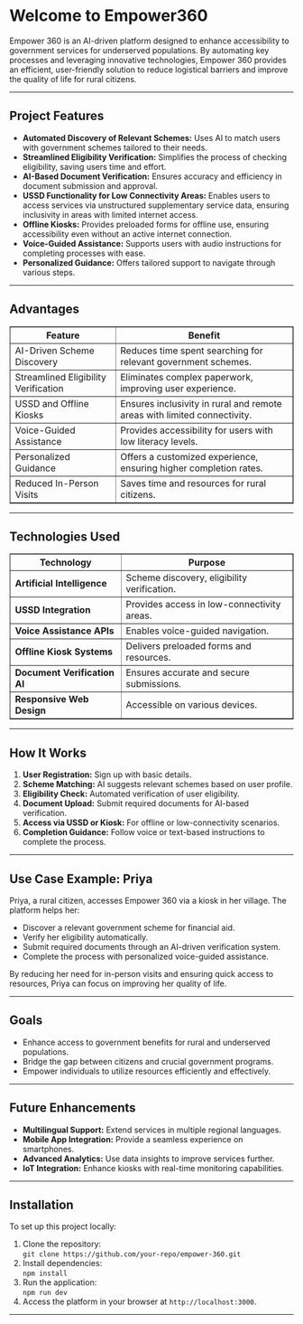 <h1>Welcome to Empower360</h1>
<p>Empower 360 is an AI-driven platform designed to enhance accessibility to government services for underserved populations. By automating key processes and leveraging innovative technologies, Empower 360 provides an efficient, user-friendly solution to reduce logistical barriers and improve the quality of life for rural citizens.</p>

<hr>

<h2>Project Features</h2>
<ul>
    <li><strong>Automated Discovery of Relevant Schemes:</strong> Uses AI to match users with government schemes tailored to their needs.</li>
    <li><strong>Streamlined Eligibility Verification:</strong> Simplifies the process of checking eligibility, saving users time and effort.</li>
    <li><strong>AI-Based Document Verification:</strong> Ensures accuracy and efficiency in document submission and approval.</li>
    <li><strong>USSD Functionality for Low Connectivity Areas:</strong> Enables users to access services via unstructured supplementary service data, ensuring inclusivity in areas with limited internet access.</li>
    <li><strong>Offline Kiosks:</strong> Provides preloaded forms for offline use, ensuring accessibility even without an active internet connection.</li>
    <li><strong>Voice-Guided Assistance:</strong> Supports users with audio instructions for completing processes with ease.</li>
    <li><strong>Personalized Guidance:</strong> Offers tailored support to navigate through various steps.</li>
</ul>

<hr>

<h2>Advantages</h2>
<table border="1">
    <thead>
        <tr>
            <th>Feature</th>
            <th>Benefit</th>
        </tr>
    </thead>
    <tbody>
        <tr>
            <td>AI-Driven Scheme Discovery</td>
            <td>Reduces time spent searching for relevant government schemes.</td>
        </tr>
        <tr>
            <td>Streamlined Eligibility Verification</td>
            <td>Eliminates complex paperwork, improving user experience.</td>
        </tr>
        <tr>
            <td>USSD and Offline Kiosks</td>
            <td>Ensures inclusivity in rural and remote areas with limited connectivity.</td>
        </tr>
        <tr>
            <td>Voice-Guided Assistance</td>
            <td>Provides accessibility for users with low literacy levels.</td>
        </tr>
        <tr>
            <td>Personalized Guidance</td>
            <td>Offers a customized experience, ensuring higher completion rates.</td>
        </tr>
        <tr>
            <td>Reduced In-Person Visits</td>
            <td>Saves time and resources for rural citizens.</td>
        </tr>
    </tbody>
</table>
<hr>

<h2>Technologies Used</h2>
<table border="1">
        <thead>
            <tr>
                <th>Technology</th>
                <th>Purpose</th>
            </tr>
        </thead>
        <tbody>
            <tr>
                <td><strong>Artificial Intelligence</strong></td>
                <td>Scheme discovery, eligibility verification.</td>
            </tr>
            <tr>
                <td><strong>USSD Integration</strong></td>
                <td>Provides access in low-connectivity areas.</td>
            </tr>
            <tr>
                <td><strong>Voice Assistance APIs</strong></td>
                <td>Enables voice-guided navigation.</td>
            </tr>
            <tr>
                <td><strong>Offline Kiosk Systems</strong></td>
                <td>Delivers preloaded forms and resources.</td>
            </tr>
            <tr>
                <td><strong>Document Verification AI</strong></td>
                <td>Ensures accurate and secure submissions.</td>
            </tr>
            <tr>
                <td><strong>Responsive Web Design</strong></td>
                <td>Accessible on various devices.</td>
            </tr>
        </tbody>
    </table>
    <hr>
    <h2>How It Works</h2>
    <ol>
        <li><strong>User Registration:</strong> Sign up with basic details.</li>
        <li><strong>Scheme Matching:</strong> AI suggests relevant schemes based on user profile.</li>
        <li><strong>Eligibility Check:</strong> Automated verification of user eligibility.</li>
        <li><strong>Document Upload:</strong> Submit required documents for AI-based verification.</li>
        <li><strong>Access via USSD or Kiosk:</strong> For offline or low-connectivity scenarios.</li>
        <li><strong>Completion Guidance:</strong> Follow voice or text-based instructions to complete the process.</li>
    </ol>
    <hr>
    <h2>Use Case Example: Priya</h2>
    <p>Priya, a rural citizen, accesses Empower 360 via a kiosk in her village. The platform helps her:</p>
    <ul>
        <li>Discover a relevant government scheme for financial aid.</li>
        <li>Verify her eligibility automatically.</li>
        <li>Submit required documents through an AI-driven verification system.</li>
        <li>Complete the process with personalized voice-guided assistance.</li>
    </ul>
    <p>By reducing her need for in-person visits and ensuring quick access to resources, Priya can focus on improving her quality of life.</p>
    <hr>
    <h2>Goals</h2>
    <ul>
        <li>Enhance access to government benefits for rural and underserved populations.</li>
        <li>Bridge the gap between citizens and crucial government programs.</li>
        <li>Empower individuals to utilize resources efficiently and effectively.</li>
    </ul>
    <hr>
    <h2>Future Enhancements</h2>
    <ul>
        <li><strong>Multilingual Support:</strong> Extend services in multiple regional languages.</li>
        <li><strong>Mobile App Integration:</strong> Provide a seamless experience on smartphones.</li>
        <li><strong>Advanced Analytics:</strong> Use data insights to improve services further.</li>
        <li><strong>IoT Integration:</strong> Enhance kiosks with real-time monitoring capabilities.</li>
    </ul>
    <hr>
    <h2>Installation</h2>
    <p>To set up this project locally:</p>
    <ol>
        <li>Clone the repository: <br>
            <code>git clone https://github.com/your-repo/empower-360.git</code>
        </li>
        <li>Install dependencies: <br>
            <code>npm install</code>
        </li>
        <li>Run the application: <br>
            <code>npm run dev</code>
        </li>
        <li>Access the platform in your browser at <code>http://localhost:3000</code>.</li>
    </ol>
    <hr>
    
</body>
</html>

